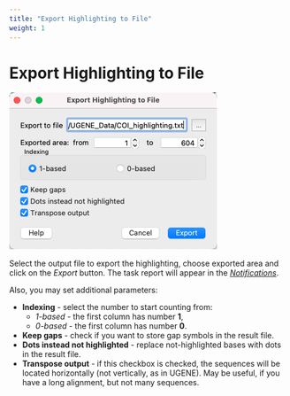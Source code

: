 ```yaml
---
title: "Export Highlighting to File"
weight: 1
---
```



# Export Highlighting to File

![](/images/96666040/96666045.png)

Select the output file to export the highlighting, choose exported area and click on the _Export_ button. The task report will appear in the _[Notifications](notifications.md)_.

Also, you may set additional parameters:

*   **Indexing** \- select the number to start counting from:
    *   _1-based_ - the first column has number **1**,
    *   _0-based_ - the first column has number **0**.
*   **Keep gaps** - check if you want to store gap symbols in the result file.
*   **Dots instead not highlighted** - replace not-highlighted bases with dots in the result file.
*   **Transpose output** - if this checkbox is checked, the sequences will be located horizontally (not vertically, as in UGENE). May be useful, if you have a long alignment, but not many sequences.
